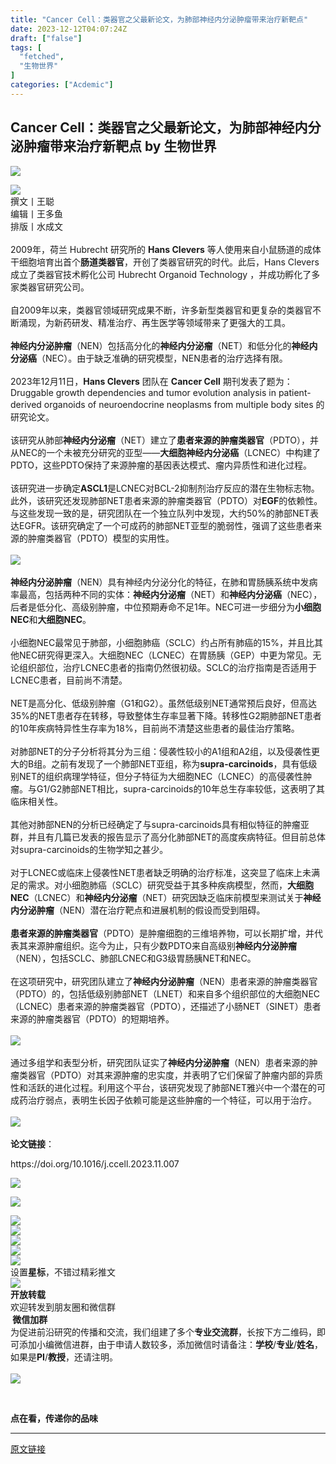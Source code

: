 ```yaml
---
title: "Cancer Cell：类器官之父最新论文，为肺部神经内分泌肿瘤带来治疗新靶点"
date: 2023-12-12T04:07:24Z
draft: ["false"]
tags: [
  "fetched",
  "生物世界"
]
categories: ["Acdemic"]
---
```

Cancer Cell：类器官之父最新论文，为肺部神经内分泌肿瘤带来治疗新靶点 by 生物世界
------
<div><p data-mpa-powered-by="yiban.io"><img data-backh="284" data-backw="578" data-croporisrc="https://mmbiz.qpic.cn/mmbiz_jpg/HO0Z9pUcnJmaC3j3ZL7GqcOpOtTFTrqADHGdLxxkNdwpiaXFvDnxPvTKc2mBrAJaCBEN8CMiaZeaGA6qQTkmLLTQ/0?wx_fmt=jpeg" data-cropx1="0" data-cropx2="1280" data-cropy1="0" data-cropy2="628.9273356401385" data-imgfileid="100224379" data-ratio="0.49074074074074076" data-s="300,640" data-src="https://mmbiz.qpic.cn/mmbiz_jpg/HO0Z9pUcnJmaC3j3ZL7GqcOpOtTFTrqABFIEb4CjCNnXCR1P7jTWCOia2yFQ0LSzHf0yZcJlJRoMoW9jO2JyM5Q/640?wx_fmt=jpeg&amp;wxfrom=5&amp;wx_lazy=1&amp;wx_co=1" data-type="jpeg" data-w="1080" src="https://mmbiz.qpic.cn/mmbiz_jpg/HO0Z9pUcnJmaC3j3ZL7GqcOpOtTFTrqABFIEb4CjCNnXCR1P7jTWCOia2yFQ0LSzHf0yZcJlJRoMoW9jO2JyM5Q/640?wx_fmt=jpeg&amp;wxfrom=5&amp;wx_lazy=1&amp;wx_co=1"></p><section><img data-backh="28" data-backw="578" data-cropselx1="0" data-cropselx2="562" data-cropsely1="0" data-cropsely2="28" data-galleryid="" data-imgfileid="100224378" data-ratio="0.049074074074074076" data-s="300,640" data-src="https://mmbiz.qpic.cn/mmbiz_jpg/HO0Z9pUcnJnbROJOhnnoLrV6qESwv9dltuvrqKIuTXczPEFP4P0BECicia19nSEewRAibITp6e3Z9C4wHVTCVVOpg/640?wx_fmt=jpeg&amp;wxfrom=5&amp;wx_lazy=1&amp;wx_co=1" data-type="jpeg" data-w="1080" src="https://mmbiz.qpic.cn/mmbiz_jpg/HO0Z9pUcnJnbROJOhnnoLrV6qESwv9dltuvrqKIuTXczPEFP4P0BECicia19nSEewRAibITp6e3Z9C4wHVTCVVOpg/640?wx_fmt=jpeg&amp;wxfrom=5&amp;wx_lazy=1&amp;wx_co=1"></section><section><span>撰文丨王聪</span></section><section><span>编辑丨王多鱼</span></section><section><span>排版丨水成文</span></section><section><br></section><section><span><span>2009年，荷兰 Hubrecht 研究所的 </span><span><strong>Hans Clevers</strong></span><span> 等人使用来自小鼠肠道的成体干细胞培育出首个<strong>肠道类器官</strong>，开创了类器官研究的时代。此后，Hans Clevers 成立了类器官技术孵化公司 Hubrecht Organoid Technology ，并成功孵化了多家类器官研究公司。<br></span></span></section><section><br></section><section><span>自2009年以来，类器官领域研究成果不断，许多新型类器官和更复杂的类器官不断涌现，为新药研发、精准治疗、再生医学等领域带来了更强大的工具</span><span>。</span></section><section><br></section><section><strong><span>神经内分泌肿瘤</span></strong><span>（NEN）</span><span>包括高分化的<strong>神经内分泌瘤</strong><span>（NET）</span>和低分化的<strong>神经内分泌癌</strong><span>（NEC）</span>。</span><span>由于缺乏准确的研究模型，NEN患者的治疗选择有限。</span></section><section><br></section><section><span>2023年12月11日，<strong>Hans Clevers</strong> 团队在 <strong>Cancer Cell</strong> 期刊发表了题为：<span>Druggable growth dependencies and tumor evolution analysis in patient-derived organoids of neuroendocrine neoplasms from multiple body sites </span>的研究论文。</span></section><section><span><br></span></section><section><span>该研究从肺部<strong>神经内分泌瘤</strong><span>（NET）</span>建立了<strong>患者来源的肿瘤类器官</strong></span><span>（PDTO）</span><span>，并从NEC的一个未被充分研究的亚型——<strong>大细胞神经内分泌癌</strong><span>（LCNEC）</span>中构建了PDTO，这些PDTO保持了来源肿瘤的基因表达模式、瘤内异质性和进化过程。</span></section><section><span><br></span></section><section><span>该研究进一步确定<strong>ASCL1</strong>是LCNEC对BCL-2抑制剂治疗反应的潜在生物标志物。此外，该研究还发现肺部NET患者来源的肿瘤类器官<span>（PDTO）</span>对<strong>EGF</strong>的依赖性。与这些发现一致的是，研究团队在一个独立队列中发现，大约50%的肺部NET表达EGFR。该研究确定了一个可成药的肺部NET亚型的脆弱性，强调了这些患者来源的肿瘤类器官<span>（PDTO）</span>模型的实用性。</span></section><section><br></section><section><span><img data-imgfileid="100224384" data-ratio="0.44166666666666665" data-s="300,640" data-src="https://mmbiz.qpic.cn/sz_mmbiz_png/HO0Z9pUcnJnwxD5kjKsYNN80EgooHqVkTIsG4UZfu8Ib5fdtzsdpfohlxaXJpLJ7OKR31qnWh0OREquhNapfPw/640?wx_fmt=png&amp;from=appmsg" data-type="png" data-w="1080" src="https://mmbiz.qpic.cn/sz_mmbiz_png/HO0Z9pUcnJnwxD5kjKsYNN80EgooHqVkTIsG4UZfu8Ib5fdtzsdpfohlxaXJpLJ7OKR31qnWh0OREquhNapfPw/640?wx_fmt=png&amp;from=appmsg"></span></section><section><br></section><section><strong><span>神经内分泌肿瘤</span></strong><span>（NEN）</span><span>具有神经内分泌分化的特征，在肺和胃肠胰系统中发病率最高，包括两种不同的实体：<strong>神经内分泌瘤</strong><span>（NET）</span>和<strong>神经内分泌癌</strong><span>（NEC）</span>，后者是低分化、高级别肿瘤，中位预期寿命不足1年。NEC可进一步细分为<strong>小细胞NEC</strong>和<strong>大细胞NEC</strong>。</span></section><section><br></section><section><span>小细胞NEC最常见于肺部，小细胞肺癌<span>（SCLC）</span>约占所有肺癌的15%，并且比其他NEC研究得更深入。大细胞NEC</span><span><span>（</span><span>LCNEC）</span></span><span>在胃肠胰</span><span>（GEP）</span><span>中更为常见。无论组织部位，治疗LCNEC患者的指南仍然很初级。SCLC的治疗指南是否适用于LCNEC患者，目前尚不清楚。</span></section><section><br></section><section><span>NET是高分化、低级别肿瘤<span>（G1和G2）</span>。虽然低级别NET通常预后良好，但高达35%的NET患者存在转移，导致整体生存率显著下降。转移性G2期肺部NET患者的10年疾病特异性生存率为18%，目前尚不清楚这些患者的最佳治疗策略。</span></section><section><br></section><section><span>对肺部NET的分子分析将其分为三组：侵袭性较小的A1组和A2组，以及侵袭性更大的B组。之前有发现了一个肺部NET亚组，称为<strong>supra-carcinoids</strong>，具有低级别NET的组织病理学特征，但分子特征为<span>大细胞NEC</span><span><span>（</span><span>LCNEC）</span></span>的高侵袭性肿瘤。与G1/G2肺部NET相比，supra-carcinoids的10年总生存率较低，这表明了其临床相关性。</span></section><section><br></section><section><span>其他对肺部NEN的分析已经确定了与supra-carcinoids具有相似特征的肿瘤亚群，并且有几篇已发表的报告显示了高分化肺部NET的高度疾病特征。但目前总体对supra-carcinoids的生物学知之甚少。</span></section><section><br></section><section><span>对于LCNEC或临床上侵袭性NET患者缺乏明确的治疗标准，这突显了临床上未满足的需求。对小细胞肺癌<span>（SCLC）</span>研究受益于其多种疾病模型，然而，<strong><span>大细胞NEC</span></strong><span><span>（</span><span>LCNEC）</span></span>和<strong>神经内分泌瘤</strong><span>（NET）</span>研究因缺乏临床前模型来测试关于<strong><span>神经内分泌肿瘤</span></strong><span>（NEN）</span>潜在治疗靶点和进展机制的假设而受到阻碍。</span></section><section><br></section><section><strong><span>患者来源的肿瘤类器官</span></strong><span>（PDTO）</span><span>是肿瘤细胞的三维培养物，可以长期扩增，并代表其来源肿瘤组织。迄今为止，只有少数PDTO来自高级别<strong><span>神经内分泌肿瘤</span></strong><span>（NEN）</span>，包括SCLC、肺部LCNEC和G3级<span>胃肠胰</span>NET和NEC。</span></section><section><span><br></span></section><section><span>在这项研究中，研究团队建立了<strong><span>神经内分泌肿瘤</span></strong><span>（NEN）</span>患者来源的肿瘤类器官<span>（PDTO）</span>的，包括低级别肺部NET<span>（LNET）</span>和来自多个组织部位的<span>大细胞NEC</span><span><span>（</span><span>LCNEC）</span></span>患者来源的肿瘤类器官<span>（PDTO）</span>，还描述了小肠NET<span>（SINET）</span>患者<span>来源的肿瘤类器官</span><span>（PDTO）</span>的短期培养。</span></section><section><span><br></span></section><section><span><img data-backh="415" data-backw="578" data-imgfileid="100224393" data-ratio="0.718172983479106" data-s="300,640" data-src="https://mmbiz.qpic.cn/sz_mmbiz_png/HO0Z9pUcnJnwxD5kjKsYNN80EgooHqVkm4nJ5VHSKiauiak6J5GUeKtZYO37H8FPXNeTOTxlmnepg6iaACHiaibKSZQ/640?wx_fmt=png&amp;from=appmsg" data-type="png" data-w="1029" src="https://mmbiz.qpic.cn/sz_mmbiz_png/HO0Z9pUcnJnwxD5kjKsYNN80EgooHqVkm4nJ5VHSKiauiak6J5GUeKtZYO37H8FPXNeTOTxlmnepg6iaACHiaibKSZQ/640?wx_fmt=png&amp;from=appmsg"></span></section><section><br></section><section><span>通过多组学和表型分析，研究团队证实了<span><strong><span>神经内分泌肿瘤</span></strong><span>（NEN）</span>患者来源的肿瘤类器官<span>（PDTO）</span></span>对其来源肿瘤的忠实度，并表明了它们保留了肿瘤内部的异质性和活跃的进化过程。利用这个平台，该研究发现了肺部NET雅兴中一个潜在的可成药治疗弱点，表明生长因子依赖可能是这些肿瘤的一个特征，可以用于治疗。</span></section><section><br></section><section><span><img data-backh="578" data-backw="547" data-croporisrc="https://mmbiz.qpic.cn/sz_mmbiz_jpg/HO0Z9pUcnJnwxD5kjKsYNN80EgooHqVk0UyuX9Cictc7WicW6O2g3XHhibMDYaqcUTdL4ibDc2f94sbVXMibUWxLk9w/0?wx_fmt=jpeg&amp;from=appmsg" data-cropx1="25.847750865051903" data-cropx2="968.4290657439446" data-cropy1="0" data-cropy2="996" data-imgfileid="100224381" data-ratio="1.056203605514316" data-s="300,640" data-src="https://mmbiz.qpic.cn/sz_mmbiz_jpg/HO0Z9pUcnJnwxD5kjKsYNN80EgooHqVkUbDu4nfrfeenwdJjOulxiaeZRPloDDYtcibLluCiaFUgEEb2Bb2kWx39Q/640?wx_fmt=jpeg" data-type="jpeg" data-w="943" src="https://mmbiz.qpic.cn/sz_mmbiz_jpg/HO0Z9pUcnJnwxD5kjKsYNN80EgooHqVkUbDu4nfrfeenwdJjOulxiaeZRPloDDYtcibLluCiaFUgEEb2Bb2kWx39Q/640?wx_fmt=jpeg"></span></section><section><br></section><section><strong><span>论文链接</span></strong><span>：<br></span></section><p><span>https://doi.org/10.1016/j.ccell.2023.11.007</span></p><p><a target="_blank" href="http://mp.weixin.qq.com/s?__biz=MzU1MzMxMzcyMg==&amp;mid=2247649820&amp;idx=1&amp;sn=1c6ff4767bbb6040f157864685d8a987&amp;chksm=fbf87ec9cc8ff7dfc75a38ee561a5ab1629ce16bcd398f8f3f6b2803e27e41d8b5b7e8a00d2a&amp;scene=21#wechat_redirect" textvalue="你已选中了添加链接的内容" linktype="text" imgurl="" imgdata="null" data-itemshowtype="0" tab="innerlink" data-linktype="1"><span><span><img data-backh="238" data-backw="562" data-imgfileid="100224399" data-ratio="0.42314814814814816" data-s="300,640" data-src="https://mmbiz.qpic.cn/mmbiz_jpg/HO0Z9pUcnJnrjgR9xicl0z6CqtEictIb22ibOib4ZaScu8iaVzglysI6FEiaO8Ibdxmiaq3erkM7zGN5pIiavvhDK3ibic8w/640?wx_fmt=jpeg" data-type="jpeg" data-w="1080" src="https://mmbiz.qpic.cn/mmbiz_jpg/HO0Z9pUcnJnrjgR9xicl0z6CqtEictIb22ibOib4ZaScu8iaVzglysI6FEiaO8Ibdxmiaq3erkM7zGN5pIiavvhDK3ibic8w/640?wx_fmt=jpeg"></span></span></a></p><p><a target="_blank" href="http://mp.weixin.qq.com/s?__biz=MzU1MzMxMzcyMg==&amp;mid=2247621729&amp;idx=1&amp;sn=0b1790f407481f969fabd9154243386c&amp;chksm=fbf7e8b4cc8061a223e56c3ffa17e695a0db36f140f7aa33a3183f8d70bb4bb2f7e737ef8e95&amp;scene=21#wechat_redirect" textvalue="你已选中了添加链接的内容" linktype="text" imgurl="" imgdata="null" data-itemshowtype="0" tab="innerlink" data-linktype="1"><span><span><img data-backh="239" data-backw="562" data-cropselx1="0" data-cropselx2="578" data-cropsely1="0" data-cropsely2="246" data-imgfileid="100224401" data-ratio="0.425" data-s="300,640" data-src="https://mmbiz.qpic.cn/mmbiz_jpg/HO0Z9pUcnJlWbuKag8C1QqKNCZj4oCWmVxeB88hG8DQLAwnCvGYCLiadGBD0Ve30UVSyeuoxykdujW6CbhyxYzQ/640?wx_fmt=jpeg" data-type="jpeg" data-w="1080" src="https://mmbiz.qpic.cn/mmbiz_jpg/HO0Z9pUcnJlWbuKag8C1QqKNCZj4oCWmVxeB88hG8DQLAwnCvGYCLiadGBD0Ve30UVSyeuoxykdujW6CbhyxYzQ/640?wx_fmt=jpeg"></span></span></a></p><section data-role="outer" label="Powered by 135editor.com"><section><section data-mid="" mpa-from-tpl="t"><section data-mid="" mpa-from-tpl="t"><img data-fileid="100088548" data-imgfileid="100224398" data-ratio="0.2573099415204678" data-src="https://mmbiz.qpic.cn/mmbiz_png/73icnXvmN7wOI0rvtgpcAvoymzwXc4GsnicX7nxUa21NoWg2J48JaZ95yswdzic3MZ3Hagz97n5zdXiaMtm7ic36oTA/640?wx_fmt=png" data-type="png" data-w="342" src="https://mmbiz.qpic.cn/mmbiz_png/73icnXvmN7wOI0rvtgpcAvoymzwXc4GsnicX7nxUa21NoWg2J48JaZ95yswdzic3MZ3Hagz97n5zdXiaMtm7ic36oTA/640?wx_fmt=png"></section></section></section><section><a target="_blank" href="http://mp.weixin.qq.com/s?__biz=MzU1MzMxMzcyMg==&amp;mid=2247644260&amp;idx=1&amp;sn=b54c9e45e37630f844b7548f1a46459b&amp;chksm=fbf840b1cc8fc9a73867c5e75e9e69acedcbb2ad91df9e8d3cdd2ae7a030ed9d401cb1d268e6&amp;scene=21#wechat_redirect" textvalue="你已选中了添加链接的内容" linktype="text" imgurl="" imgdata="null" data-itemshowtype="0" tab="innerlink" data-linktype="1"><span><span><img data-backh="49" data-backw="562" data-imgfileid="100224400" data-ratio="0.08796296296296297" data-s="300,640" data-src="https://mmbiz.qpic.cn/mmbiz_jpg/HO0Z9pUcnJmPk4iag8IdicOQhSkCOEhI10vnQicwUlPf2ialpAYdmzYrlVpcicLWjT7Hib8ajEo8Bbz1t52iaM6zZkubQ/640?wx_fmt=jpeg" data-type="jpeg" data-w="1080" src="https://mmbiz.qpic.cn/mmbiz_jpg/HO0Z9pUcnJmPk4iag8IdicOQhSkCOEhI10vnQicwUlPf2ialpAYdmzYrlVpcicLWjT7Hib8ajEo8Bbz1t52iaM6zZkubQ/640?wx_fmt=jpeg"></span></span></a></section><section><a target="_blank" href="http://mp.weixin.qq.com/s?__biz=MzU1MzMxMzcyMg==&amp;mid=2247644250&amp;idx=1&amp;sn=db6d18e36b3153a968d7a9c11d1a67a9&amp;chksm=fbf8408fcc8fc99952e603ba24d0a10256855a593aeaf9bd400d18e4c0f0f0a06e49fdd023f8&amp;scene=21#wechat_redirect" textvalue="你已选中了添加链接的内容" linktype="text" imgurl="" imgdata="null" data-itemshowtype="0" tab="innerlink" data-linktype="1"><span><span><img data-backh="49" data-backw="562" data-imgfileid="100224397" data-ratio="0.08796296296296297" data-s="300,640" data-src="https://mmbiz.qpic.cn/mmbiz_jpg/HO0Z9pUcnJmPk4iag8IdicOQhSkCOEhI10gJJRKwUNkKhUqcj55lBzaMXv2Y2iaExAqFBf4CXibk9TP1LLzzgqZCuQ/640?wx_fmt=jpeg" data-type="jpeg" data-w="1080" src="https://mmbiz.qpic.cn/mmbiz_jpg/HO0Z9pUcnJmPk4iag8IdicOQhSkCOEhI10gJJRKwUNkKhUqcj55lBzaMXv2Y2iaExAqFBf4CXibk9TP1LLzzgqZCuQ/640?wx_fmt=jpeg"></span></span></a></section><section><a target="_blank" href="http://mp.weixin.qq.com/s?__biz=MzU1MzMxMzcyMg==&amp;mid=2247642379&amp;idx=1&amp;sn=d7bff2587965494403b92ebbd921fab9&amp;chksm=fbf859decc8fd0c8e539552911861ca594baf3e53c2b84a43542eb904e70e52918ecf997f4e0&amp;scene=21#wechat_redirect" textvalue="你已选中了添加链接的内容" linktype="text" imgurl="" imgdata="null" data-itemshowtype="0" tab="innerlink" data-linktype="1"><span><span><img data-backh="49" data-backw="562" data-imgfileid="100224402" data-ratio="0.08796296296296297" data-s="300,640" data-src="https://mmbiz.qpic.cn/mmbiz_jpg/HO0Z9pUcnJmPk4iag8IdicOQhSkCOEhI10iaZ62PXgrHr1RhZhPcddeFsKn5m2p5LElTzZTLnVnSK49vbJmm7cxPw/640?wx_fmt=jpeg" data-type="jpeg" data-w="1080" src="https://mmbiz.qpic.cn/mmbiz_jpg/HO0Z9pUcnJmPk4iag8IdicOQhSkCOEhI10iaZ62PXgrHr1RhZhPcddeFsKn5m2p5LElTzZTLnVnSK49vbJmm7cxPw/640?wx_fmt=jpeg"></span></span></a></section><section><a target="_blank" href="http://mp.weixin.qq.com/s?__biz=MzU1MzMxMzcyMg==&amp;mid=2247644257&amp;idx=1&amp;sn=b3b7dceb825ef6b685e30d618a3b586e&amp;chksm=fbf840b4cc8fc9a2fddc9c5e1ac659f198df1ff30aa4f66f05d57d2bc775dc45a7a08aabecaf&amp;scene=21#wechat_redirect" textvalue="你已选中了添加链接的内容" linktype="text" imgurl="" imgdata="null" data-itemshowtype="0" tab="innerlink" data-linktype="1"><span><span><img data-backh="49" data-backw="562" data-imgfileid="100224403" data-ratio="0.08796296296296297" data-s="300,640" data-src="https://mmbiz.qpic.cn/mmbiz_jpg/HO0Z9pUcnJmPk4iag8IdicOQhSkCOEhI10o3qRJVpkVYVkAvT13XS2DUTkibXVVWXuEcg0ic7gO2iaaYia11J5j2dKYg/640?wx_fmt=jpeg" data-type="jpeg" data-w="1080" src="https://mmbiz.qpic.cn/mmbiz_jpg/HO0Z9pUcnJmPk4iag8IdicOQhSkCOEhI10o3qRJVpkVYVkAvT13XS2DUTkibXVVWXuEcg0ic7gO2iaaYia11J5j2dKYg/640?wx_fmt=jpeg"></span></span></a></section><section><span>设置<strong>星标</strong>，不错过精彩推文</span></section><section><img data-backh="119" data-backw="562" data-cropselx1="0" data-cropselx2="520" data-cropsely1="0" data-cropsely2="110" data-imgfileid="100224404" data-ratio="0.21203703703703702" data-s="300,640" data-src="https://mmbiz.qpic.cn/mmbiz_jpg/HO0Z9pUcnJkrZeMyHWr8nm80OyVfDQBpsT8rnQMxic0BEicTN0D4xTnoicumrbrBjUCh5uFtJEib7CLIeX8yxlUxcg/640?wx_fmt=jpeg&amp;wxfrom=5&amp;wx_lazy=1&amp;wx_co=1" data-type="jpeg" data-w="1080" src="https://mmbiz.qpic.cn/mmbiz_jpg/HO0Z9pUcnJkrZeMyHWr8nm80OyVfDQBpsT8rnQMxic0BEicTN0D4xTnoicumrbrBjUCh5uFtJEib7CLIeX8yxlUxcg/640?wx_fmt=jpeg&amp;wxfrom=5&amp;wx_lazy=1&amp;wx_co=1"></section><section><span><strong>开放转载</strong></span></section><section><span>欢迎转发到朋友圈和微信群</span></section><section powered-by="xiumi.us"><section><section><section data-id="1849" data-tools="新媒体排版" data-style-type="2"><section><section><span><strong><span> 微信加群 </span></strong><strong></strong></span></section><section><section><span><span>为促进前沿研究的传播和交流，我们组建了多个<strong>专业交流群</strong>，长按下方二维码，即可添加小编微信进群，由于申请人数较多，添加微信时请备注：<strong>学校</strong>/<strong>专业</strong>/<strong>姓名</strong>，如果是</span><span><strong>PI</strong></span><span>/</span><strong><span>教授</span></strong><span>，还请注明。</span></span></section><section><br></section><section><img data-cropselx1="0" data-cropselx2="163" data-cropsely1="0" data-cropsely2="163" data-fileid="100088553" data-imgfileid="100224405" data-ratio="1.3631578947368421" data-s="300,640" data-src="https://mmbiz.qpic.cn/sz_mmbiz_jpg/HO0Z9pUcnJlXd8xpTjuxrR42rUB5g9TNU1N6Qj1tyRwfGJIKKDn85DRJk7kfyLfYP5XsvVVPqa9sE8pcfaevbQ/640?wx_fmt=jpeg" data-type="jpeg" data-w="950" src="https://mmbiz.qpic.cn/sz_mmbiz_jpg/HO0Z9pUcnJlXd8xpTjuxrR42rUB5g9TNU1N6Qj1tyRwfGJIKKDn85DRJk7kfyLfYP5XsvVVPqa9sE8pcfaevbQ/640?wx_fmt=jpeg"></section></section></section></section></section></section></section><section><section><section><p><br></p><section><span><span><strong><strong><strong><strong>点</strong></strong></strong></strong></span><span><strong><strong><strong><strong>在看</strong></strong></strong></strong></span><span><strong><strong><strong><strong>，传递你的品味</strong></strong></strong></strong></span></span></section></section></section></section></section><p><mp-style-type data-value="3"></mp-style-type></p></div>  
<hr>
<a href="https://mp.weixin.qq.com/s/GPSjKl0bCtwinHDH04ahRA",target="_blank" rel="noopener noreferrer">原文链接</a>
